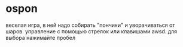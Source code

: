 # ospon
веселая игра, в ней надо собирать "пончики" и уворачиваться от шаров.
управление с помощью стрелок или клавишами awsd.
для выбора нажимайте пробел
